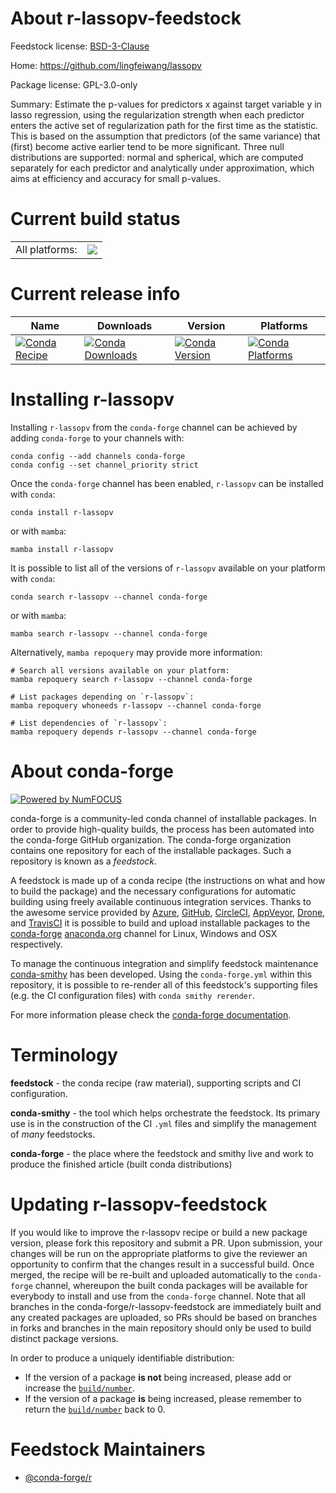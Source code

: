 About r-lassopv-feedstock
=========================

Feedstock license: [BSD-3-Clause](https://github.com/conda-forge/r-lassopv-feedstock/blob/main/LICENSE.txt)

Home: https://github.com/lingfeiwang/lassopv

Package license: GPL-3.0-only

Summary: Estimate the p-values for predictors x against target variable y in lasso regression, using the regularization strength when each predictor enters the active set of regularization path for the first time as the statistic. This is based on the assumption that predictors (of the same variance) that (first) become active earlier tend to be more significant. Three null distributions are supported: normal and spherical, which are computed separately for each predictor and analytically under approximation, which aims at efficiency and accuracy for small p-values.

Current build status
====================


<table><tr><td>All platforms:</td>
    <td>
      <a href="https://dev.azure.com/conda-forge/feedstock-builds/_build/latest?definitionId=2430&branchName=main">
        <img src="https://dev.azure.com/conda-forge/feedstock-builds/_apis/build/status/r-lassopv-feedstock?branchName=main">
      </a>
    </td>
  </tr>
</table>

Current release info
====================

| Name | Downloads | Version | Platforms |
| --- | --- | --- | --- |
| [![Conda Recipe](https://img.shields.io/badge/recipe-r--lassopv-green.svg)](https://anaconda.org/conda-forge/r-lassopv) | [![Conda Downloads](https://img.shields.io/conda/dn/conda-forge/r-lassopv.svg)](https://anaconda.org/conda-forge/r-lassopv) | [![Conda Version](https://img.shields.io/conda/vn/conda-forge/r-lassopv.svg)](https://anaconda.org/conda-forge/r-lassopv) | [![Conda Platforms](https://img.shields.io/conda/pn/conda-forge/r-lassopv.svg)](https://anaconda.org/conda-forge/r-lassopv) |

Installing r-lassopv
====================

Installing `r-lassopv` from the `conda-forge` channel can be achieved by adding `conda-forge` to your channels with:

```
conda config --add channels conda-forge
conda config --set channel_priority strict
```

Once the `conda-forge` channel has been enabled, `r-lassopv` can be installed with `conda`:

```
conda install r-lassopv
```

or with `mamba`:

```
mamba install r-lassopv
```

It is possible to list all of the versions of `r-lassopv` available on your platform with `conda`:

```
conda search r-lassopv --channel conda-forge
```

or with `mamba`:

```
mamba search r-lassopv --channel conda-forge
```

Alternatively, `mamba repoquery` may provide more information:

```
# Search all versions available on your platform:
mamba repoquery search r-lassopv --channel conda-forge

# List packages depending on `r-lassopv`:
mamba repoquery whoneeds r-lassopv --channel conda-forge

# List dependencies of `r-lassopv`:
mamba repoquery depends r-lassopv --channel conda-forge
```


About conda-forge
=================

[![Powered by
NumFOCUS](https://img.shields.io/badge/powered%20by-NumFOCUS-orange.svg?style=flat&colorA=E1523D&colorB=007D8A)](https://numfocus.org)

conda-forge is a community-led conda channel of installable packages.
In order to provide high-quality builds, the process has been automated into the
conda-forge GitHub organization. The conda-forge organization contains one repository
for each of the installable packages. Such a repository is known as a *feedstock*.

A feedstock is made up of a conda recipe (the instructions on what and how to build
the package) and the necessary configurations for automatic building using freely
available continuous integration services. Thanks to the awesome service provided by
[Azure](https://azure.microsoft.com/en-us/services/devops/), [GitHub](https://github.com/),
[CircleCI](https://circleci.com/), [AppVeyor](https://www.appveyor.com/),
[Drone](https://cloud.drone.io/welcome), and [TravisCI](https://travis-ci.com/)
it is possible to build and upload installable packages to the
[conda-forge](https://anaconda.org/conda-forge) [anaconda.org](https://anaconda.org/)
channel for Linux, Windows and OSX respectively.

To manage the continuous integration and simplify feedstock maintenance
[conda-smithy](https://github.com/conda-forge/conda-smithy) has been developed.
Using the ``conda-forge.yml`` within this repository, it is possible to re-render all of
this feedstock's supporting files (e.g. the CI configuration files) with ``conda smithy rerender``.

For more information please check the [conda-forge documentation](https://conda-forge.org/docs/).

Terminology
===========

**feedstock** - the conda recipe (raw material), supporting scripts and CI configuration.

**conda-smithy** - the tool which helps orchestrate the feedstock.
                   Its primary use is in the construction of the CI ``.yml`` files
                   and simplify the management of *many* feedstocks.

**conda-forge** - the place where the feedstock and smithy live and work to
                  produce the finished article (built conda distributions)


Updating r-lassopv-feedstock
============================

If you would like to improve the r-lassopv recipe or build a new
package version, please fork this repository and submit a PR. Upon submission,
your changes will be run on the appropriate platforms to give the reviewer an
opportunity to confirm that the changes result in a successful build. Once
merged, the recipe will be re-built and uploaded automatically to the
`conda-forge` channel, whereupon the built conda packages will be available for
everybody to install and use from the `conda-forge` channel.
Note that all branches in the conda-forge/r-lassopv-feedstock are
immediately built and any created packages are uploaded, so PRs should be based
on branches in forks and branches in the main repository should only be used to
build distinct package versions.

In order to produce a uniquely identifiable distribution:
 * If the version of a package **is not** being increased, please add or increase
   the [``build/number``](https://docs.conda.io/projects/conda-build/en/latest/resources/define-metadata.html#build-number-and-string).
 * If the version of a package **is** being increased, please remember to return
   the [``build/number``](https://docs.conda.io/projects/conda-build/en/latest/resources/define-metadata.html#build-number-and-string)
   back to 0.

Feedstock Maintainers
=====================

* [@conda-forge/r](https://github.com/orgs/conda-forge/teams/r/)

